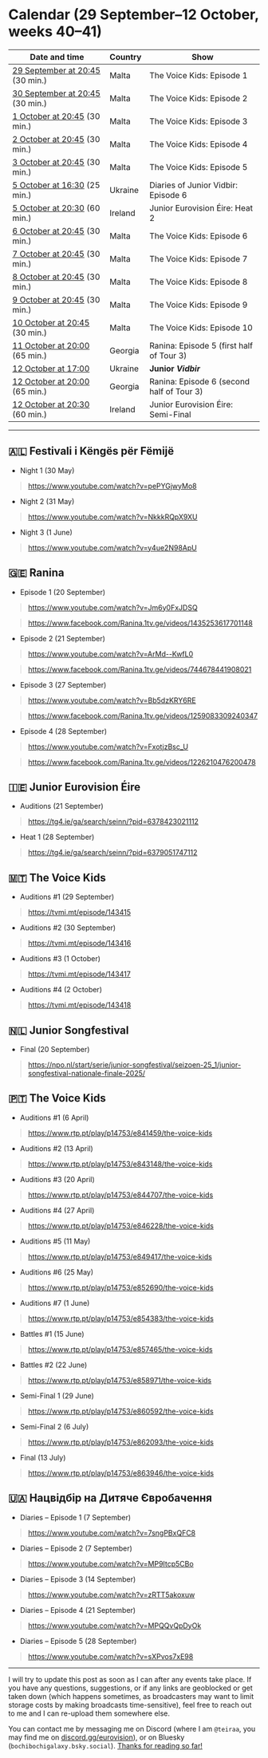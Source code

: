 
# Calendar (29 September–12 October, weeks 40–41)

Date and time | Country | Show
---|---|---
[29 September at 20:45](https://www.timeanddate.com/worldclock/fixedtime.html?iso=20250929T2045&p1=255) (30 min.) | Malta | The Voice Kids: Episode 1
[30 September at 20:45](https://www.timeanddate.com/worldclock/fixedtime.html?iso=20250930T2045&p1=255) (30 min.) | Malta | The Voice Kids: Episode 2
[1 October at 20:45](https://www.timeanddate.com/worldclock/fixedtime.html?iso=20251001T2045&p1=255) (30 min.) | Malta | The Voice Kids: Episode 3
[2 October at 20:45](https://www.timeanddate.com/worldclock/fixedtime.html?iso=20251002T2045&p1=255) (30 min.) | Malta | The Voice Kids: Episode 4
[3 October at 20:45](https://www.timeanddate.com/worldclock/fixedtime.html?iso=20250929T2045&p1=255) (30 min.) | Malta | The Voice Kids: Episode 5
[5 October at 16:30](https://www.timeanddate.com/worldclock/fixedtime.html?iso=20251005T1730&p1=367) (25 min.) | Ukraine | Diaries of Junior Vidbir: Episode 6
[5 October at 20:30](https://www.timeanddate.com/worldclock/fixedtime.html?iso=20251005T1930&p1=78) (60 min.) | Ireland | Junior Eurovision Éire: Heat 2
[6 October at 20:45](https://www.timeanddate.com/worldclock/fixedtime.html?iso=20251006T2045&p1=255) (30 min.) | Malta | The Voice Kids: Episode 6
[7 October at 20:45](https://www.timeanddate.com/worldclock/fixedtime.html?iso=20251007T2045&p1=255) (30 min.) | Malta | The Voice Kids: Episode 7
[8 October at 20:45](https://www.timeanddate.com/worldclock/fixedtime.html?iso=20251008T2045&p1=255) (30 min.) | Malta | The Voice Kids: Episode 8
[9 October at 20:45](https://www.timeanddate.com/worldclock/fixedtime.html?iso=20251009T2045&p1=255) (30 min.) | Malta | The Voice Kids: Episode 9
[10 October at 20:45](https://www.timeanddate.com/worldclock/fixedtime.html?iso=20251010T2045&p1=255) (30 min.) | Malta | The Voice Kids: Episode 10
[11 October at 20:00](https://www.timeanddate.com/worldclock/fixedtime.html?iso=20251011T22&p1=371) (65 min.) | Georgia | Ranina: Episode 5 (first half of Tour 3)
[12 October at 17:00](https://www.timeanddate.com/worldclock/fixedtime.html?iso=20251012T1800&p1=367) | Ukraine | **Junior *Vidbir***
[12 October at 20:00](https://www.timeanddate.com/worldclock/fixedtime.html?iso=20251012T22&p1=371) (65 min.) | Georgia | Ranina: Episode 6 (second half of Tour 3)
[12 October at 20:30](https://www.timeanddate.com/worldclock/fixedtime.html?iso=20251012T1930&p1=78) (60 min.) | Ireland | Junior Eurovision Éire: Semi-Final

*****

## 🇦🇱 Festivali i Këngës për Fëmijë

* Night 1 (30 May)

> https://www.youtube.com/watch?v=pePYGjwyMo8

* Night 2 (31 May)

> https://www.youtube.com/watch?v=NkkkRQpX9XU

* Night 3 (1 June)

> https://www.youtube.com/watch?v=y4ue2N98ApU

## 🇬🇪 Ranina

* Episode 1 (20 September)

> https://www.youtube.com/watch?v=Jm6y0FxJDSQ

> https://www.facebook.com/Ranina.1tv.ge/videos/1435253617701148

* Episode 2 (21 September)

> https://www.youtube.com/watch?v=ArMd--KwfL0

> https://www.facebook.com/Ranina.1tv.ge/videos/744678441908021

* Episode 3 (27 September)

> https://www.youtube.com/watch?v=Bb5dzKRY6RE

> https://www.facebook.com/Ranina.1tv.ge/videos/1259083309240347

* Episode 4 (28 September)

> https://www.youtube.com/watch?v=FxotjzBsc_U

> https://www.facebook.com/Ranina.1tv.ge/videos/1226210476200478

## 🇮🇪 Junior Eurovision Éire

* Auditions (21 September)

> https://tg4.ie/ga/search/seinn/?pid=6378423021112

* Heat 1 (28 September)

> https://tg4.ie/ga/search/seinn/?pid=6379051747112

## 🇲🇹 The Voice Kids

* Auditions #1 (29 September)

> https://tvmi.mt/episode/143415

* Auditions #2 (30 September)

> https://tvmi.mt/episode/143416

* Auditions #3 (1 October)

> https://tvmi.mt/episode/143417

* Auditions #4 (2 October)

> https://tvmi.mt/episode/143418

## 🇳🇱 Junior Songfestival

* Final (20 September)

> https://npo.nl/start/serie/junior-songfestival/seizoen-25_1/junior-songfestival-nationale-finale-2025/

## 🇵🇹 The Voice Kids

* Auditions #1 (6 April)

> https://www.rtp.pt/play/p14753/e841459/the-voice-kids

* Auditions #2 (13 April)

> https://www.rtp.pt/play/p14753/e843148/the-voice-kids

* Auditions #3 (20 April)

> https://www.rtp.pt/play/p14753/e844707/the-voice-kids

* Auditions #4 (27 April)

> https://www.rtp.pt/play/p14753/e846228/the-voice-kids

* Auditions #5 (11 May)

> https://www.rtp.pt/play/p14753/e849417/the-voice-kids

* Auditions #6 (25 May)

> https://www.rtp.pt/play/p14753/e852690/the-voice-kids

* Auditions #7 (1 June)

> https://www.rtp.pt/play/p14753/e854383/the-voice-kids

* Battles #1 (15 June)

> https://www.rtp.pt/play/p14753/e857465/the-voice-kids

* Battles #2 (22 June)

> https://www.rtp.pt/play/p14753/e858971/the-voice-kids

* Semi-Final 1 (29 June)

> https://www.rtp.pt/play/p14753/e860592/the-voice-kids

* Semi-Final 2 (6 July)

> https://www.rtp.pt/play/p14753/e862093/the-voice-kids

* Final (13 July)

> https://www.rtp.pt/play/p14753/e863946/the-voice-kids

## 🇺🇦 Нацвідбір на Дитяче Євробачення

* Diaries – Episode 1 (7 September)

> https://www.youtube.com/watch?v=7sngPBxQFC8

* Diaries – Episode 2 (7 September)

> https://www.youtube.com/watch?v=MP9Itcp5CBo

* Diaries – Episode 3 (14 September)

> https://www.youtube.com/watch?v=zRTT5akoxuw

* Diaries – Episode 4 (21 September)

> https://www.youtube.com/watch?v=MPQQvQpDyOk

* Diaries – Episode 5 (28 September)

> https://www.youtube.com/watch?v=sXPvos7xE98

*****

I will try to update this post as soon as I can after any events take place. If you have any questions, suggestions, or if any links are geoblocked or get taken down (which happens sometimes, as broadcasters may want to limit storage costs by making broadcasts time-sensitive), feel free to reach out to me and I can re-upload them somewhere else.

You can contact me by messaging me on Discord (where I am `@teiraa`, you may find me on [discord.gg/eurovision](https://discord.gg/eurovision)), or on Bluesky (`bochibochigalaxy.bsky.social`). [Thanks for reading so far!](https://imgur.com/YmGlJ4X)
